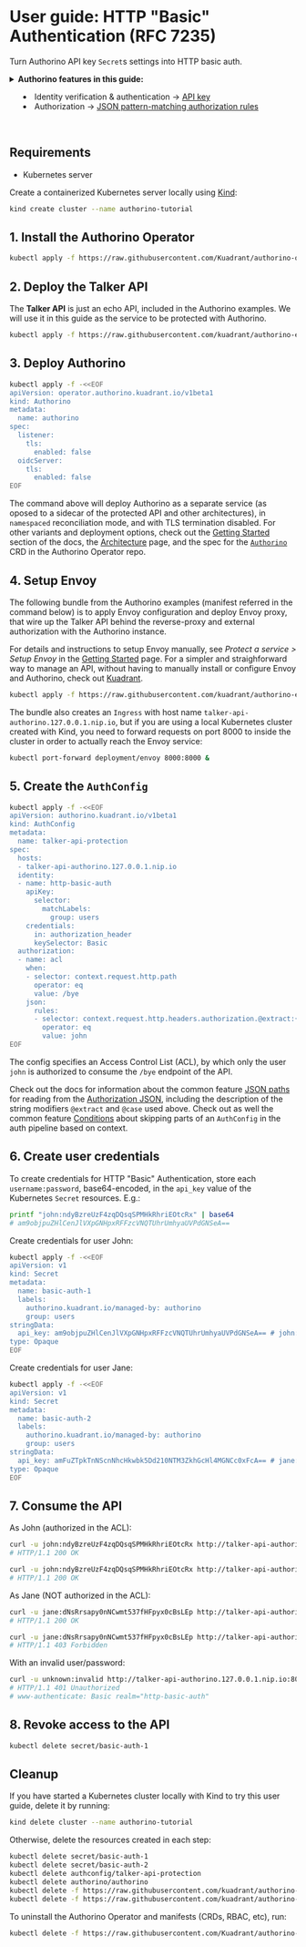 # User guide: HTTP "Basic" Authentication (RFC 7235)

Turn Authorino API key `Secret`s settings into HTTP basic auth.

<details>
  <summary>
    <strong>Authorino features in this guide:</strong>
    <ul>
      <li>Identity verification & authentication → <a href="./../features.md#api-key-identityapikey">API key</a></li>
        <li>Authorization → <a href="./../features.md#json-pattern-matching-authorization-rules-authorizationjson">JSON pattern-matching authorization rules</a></li>
    </ul>
  </summary>

  HTTP "Basic" Authentication ([RFC 7235](https://datatracker.ietf.org/doc/html/rfc7235)) is not recommended if you can afford other more secure methods such as OpenID Connect. To support legacy nonetheless it is sometimes necessary to implement it.

  In Authorino, HTTP "Basic" Authentication can be modeled leveraging the API key authentication feature (stored as Kubernetes `Secret`s with an `api_key` entry and labeled to match selectors specified in `spec.identity.apiKey.selector` of the `AuthConfig`).

  Check out as well the user guide about [Authentication with API keys](./api-key-authentication.md).

  For further details about Authorino features in general, check the [docs](./../features.md).
</details>

<br/>

## Requirements

- Kubernetes server

Create a containerized Kubernetes server locally using [Kind](https://kind.sigs.k8s.io):

```sh
kind create cluster --name authorino-tutorial
```

## 1. Install the Authorino Operator

```sh
kubectl apply -f https://raw.githubusercontent.com/Kuadrant/authorino-operator/main/config/deploy/manifests.yaml
```

## 2. Deploy the Talker API

The **Talker API** is just an echo API, included in the Authorino examples. We will use it in this guide as the service to be protected with Authorino.

```sh
kubectl apply -f https://raw.githubusercontent.com/kuadrant/authorino-examples/main/talker-api/talker-api-deploy.yaml
```

## 3. Deploy Authorino

```sh
kubectl apply -f -<<EOF
apiVersion: operator.authorino.kuadrant.io/v1beta1
kind: Authorino
metadata:
  name: authorino
spec:
  listener:
    tls:
      enabled: false
  oidcServer:
    tls:
      enabled: false
EOF
```

The command above will deploy Authorino as a separate service (as oposed to a sidecar of the protected API and other architectures), in `namespaced` reconciliation mode, and with TLS termination disabled. For other variants and deployment options, check out the [Getting Started](./../getting-started.md#2-deploy-an-authorino-instance) section of the docs, the [Architecture](./../architecture.md#topologies) page, and the spec for the [`Authorino`](https://github.com/Kuadrant/authorino-operator/blob/main/config/crd/bases/operator.authorino.kuadrant.io_authorinos.yaml) CRD in the Authorino Operator repo.

## 4. Setup Envoy

The following bundle from the Authorino examples (manifest referred in the command below) is to apply Envoy configuration and deploy Envoy proxy, that wire up the Talker API behind the reverse-proxy and external authorization with the Authorino instance.

For details and instructions to setup Envoy manually, see _Protect a service > Setup Envoy_ in the [Getting Started](./../getting-started.md#1-setup-envoy) page. For a simpler and straighforward way to manage an API, without having to manually install or configure Envoy and Authorino, check out [Kuadrant](https://github.com/kuadrant).

```sh
kubectl apply -f https://raw.githubusercontent.com/kuadrant/authorino-examples/main/envoy/envoy-notls-deploy.yaml
```

The bundle also creates an `Ingress` with host name `talker-api-authorino.127.0.0.1.nip.io`, but if you are using a local Kubernetes cluster created with Kind, you need to forward requests on port 8000 to inside the cluster in order to actually reach the Envoy service:

```sh
kubectl port-forward deployment/envoy 8000:8000 &
```

## 5. Create the `AuthConfig`

```sh
kubectl apply -f -<<EOF
apiVersion: authorino.kuadrant.io/v1beta1
kind: AuthConfig
metadata:
  name: talker-api-protection
spec:
  hosts:
  - talker-api-authorino.127.0.0.1.nip.io
  identity:
  - name: http-basic-auth
    apiKey:
      selector:
        matchLabels:
          group: users
    credentials:
      in: authorization_header
      keySelector: Basic
  authorization:
  - name: acl
    when:
    - selector: context.request.http.path
      operator: eq
      value: /bye
    json:
      rules:
      - selector: context.request.http.headers.authorization.@extract:{"pos":1}|@base64:decode|@extract:{"sep":":"}
        operator: eq
        value: john
EOF
```

The config specifies an Access Control List (ACL), by which only the user `john` is authorized to consume the `/bye` endpoint of the API.

Check out the docs for information about the common feature [JSON paths](./../features.md#common-feature-json-paths-valuefromauthjson) for reading from the [Authorization JSON](./../architecture.md#the-authorization-json), including the description of the string modifiers `@extract` and `@case` used above. Check out as well the common feature [Conditions](./../features.md#common-feature-conditions-when) about skipping parts of an `AuthConfig` in the auth pipeline based on context.

## 6. Create user credentials

To create credentials for HTTP "Basic" Authentication, store each `username:password`, base64-encoded, in the `api_key` value of the Kubernetes `Secret` resources. E.g.:

```sh
printf "john:ndyBzreUzF4zqDQsqSPMHkRhriEOtcRx" | base64
# am9objpuZHlCenJlVXpGNHpxRFFzcVNQTUhrUmhyaUVPdGNSeA==
```

Create credentials for user John:

```sh
kubectl apply -f -<<EOF
apiVersion: v1
kind: Secret
metadata:
  name: basic-auth-1
  labels:
    authorino.kuadrant.io/managed-by: authorino
    group: users
stringData:
  api_key: am9objpuZHlCenJlVXpGNHpxRFFzcVNQTUhrUmhyaUVPdGNSeA== # john:ndyBzreUzF4zqDQsqSPMHkRhriEOtcRx
type: Opaque
EOF
```

Create credentials for user Jane:

```sh
kubectl apply -f -<<EOF
apiVersion: v1
kind: Secret
metadata:
  name: basic-auth-2
  labels:
    authorino.kuadrant.io/managed-by: authorino
    group: users
stringData:
  api_key: amFuZTpkTnNScnNhcHkwbk5Dd210NTM3ZkhGcHl4MGNCc0xFcA== # jane:dNsRrsapy0nNCwmt537fHFpyx0cBsLEp
type: Opaque
EOF
```

## 7. Consume the API

As John (authorized in the ACL):

```sh
curl -u john:ndyBzreUzF4zqDQsqSPMHkRhriEOtcRx http://talker-api-authorino.127.0.0.1.nip.io:8000/hello
# HTTP/1.1 200 OK
```

```sh
curl -u john:ndyBzreUzF4zqDQsqSPMHkRhriEOtcRx http://talker-api-authorino.127.0.0.1.nip.io:8000/bye
# HTTP/1.1 200 OK
```

As Jane (NOT authorized in the ACL):

```sh
curl -u jane:dNsRrsapy0nNCwmt537fHFpyx0cBsLEp http://talker-api-authorino.127.0.0.1.nip.io:8000/hello
# HTTP/1.1 200 OK
```

```sh
curl -u jane:dNsRrsapy0nNCwmt537fHFpyx0cBsLEp http://talker-api-authorino.127.0.0.1.nip.io:8000/bye -i
# HTTP/1.1 403 Forbidden
```

With an invalid user/password:

```sh
curl -u unknown:invalid http://talker-api-authorino.127.0.0.1.nip.io:8000/hello -i
# HTTP/1.1 401 Unauthorized
# www-authenticate: Basic realm="http-basic-auth"
```

## 8. Revoke access to the API

```sh
kubectl delete secret/basic-auth-1
```

## Cleanup

If you have started a Kubernetes cluster locally with Kind to try this user guide, delete it by running:

```sh
kind delete cluster --name authorino-tutorial
```

Otherwise, delete the resources created in each step:

```sh
kubectl delete secret/basic-auth-1
kubectl delete secret/basic-auth-2
kubectl delete authconfig/talker-api-protection
kubectl delete authorino/authorino
kubectl delete -f https://raw.githubusercontent.com/kuadrant/authorino-examples/main/envoy/envoy-notls-deploy.yaml
kubectl delete -f https://raw.githubusercontent.com/kuadrant/authorino-examples/main/talker-api/talker-api-deploy.yaml
```

To uninstall the Authorino Operator and manifests (CRDs, RBAC, etc), run:

```sh
kubectl delete -f https://raw.githubusercontent.com/Kuadrant/authorino-operator/main/config/deploy/manifests.yaml
```
